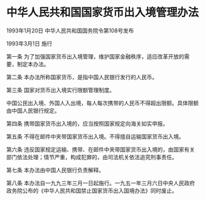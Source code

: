 # 中华人民共和国国家货币出入境管理办法

1993年1月20日 中华人民共和国国务院令第108号发布　

1993年3月1日 施行

第一条 为了加强国家货币出入境管理，维护国家金融秩序，适应改革开放的需要，制定本办法。

第二条 本办法所称国家货币，是指中国人民银行发行的人民币。

第三条 国家对货币出入境实行限额管理制度。

中国公民出入境、外国人入出境，每人每次携带的人民币不得超出限额。具体限额由中国人民银行规定。

第四条 携带国家货币出入境的，应当按照国家规定向海关如实申报。

第五条 不得在邮件中夹带国家货币出入境。不得擅自运输国家货币出入境。

第六条 违反国家规定运输、携带、在邮件中夹带国家货币出入境的，由国家有关部门依法处理；情节严重，构成犯罪的，由司法机关依法追究刑事责任。

第七条 本办法由中国人民银行负责解释。

第八条 本办法自一九九三年三月一日起施行。一九五一年三月六日中央人民政府政务院公布的《中华人民共和国禁止国家货币出入国境办法》同时废止。
